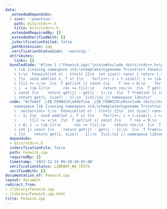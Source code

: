 ```yaml
---
data:
  _extendedDependsOn:
  - icon: ':question:'
    path: bits/stdc++.h
    title: bits/stdc++.h
  _extendedRequiredBy: []
  _extendedVerifiedWith: []
  _isVerificationFailed: false
  _pathExtension: cpp
  _verificationStatusIcon: ':warning:'
  attributes:
    links: []
  bundledCode: "#line 1 \"Fenwick.cpp\"\n\n\n#include <bits/stdc++.h>\n\nnamespace\
    \ lib {\nusing namespace std;\ntemplate<typename T>\nstruct Fenwick {\n  vector<int>\
    \ t;\n  Fenwick(int n) : t(n+1) {}\n  int size() const { return t.size() - 1;\
    \ }\n  void add(int i, T x) {\n    for(i++; i < t.size(); i += (i&-i))\n     \
    \ t[i] += x;\n  }\n  T get(int i) const {\n    T res = 0;\n    for(i++; i > 0;\
    \ i -= (i&-i))\n      res += t[i];\n    return res;\n  }\n  T get(int i, int j)\
    \ const {\n    return get(j) - get(i - 1);\n  }\n  T from(int i) const {\n   \
    \ return get(i, size() - 1);\n  }\n};\n} // namespace lib\n\n"
  code: "#ifndef _LIB_FENWICK\n#define _LIB_FENWICK\n#include <bits/stdc++.h>\n\n\
    namespace lib {\nusing namespace std;\ntemplate<typename T>\nstruct Fenwick {\n\
    \  vector<int> t;\n  Fenwick(int n) : t(n+1) {}\n  int size() const { return t.size()\
    \ - 1; }\n  void add(int i, T x) {\n    for(i++; i < t.size(); i += (i&-i))\n\
    \      t[i] += x;\n  }\n  T get(int i) const {\n    T res = 0;\n    for(i++; i\
    \ > 0; i -= (i&-i))\n      res += t[i];\n    return res;\n  }\n  T get(int i,\
    \ int j) const {\n    return get(j) - get(i - 1);\n  }\n  T from(int i) const\
    \ {\n    return get(i, size() - 1);\n  }\n};\n} // namespace lib\n#endif\n"
  dependsOn:
  - bits/stdc++.h
  isVerificationFile: false
  path: Fenwick.cpp
  requiredBy: []
  timestamp: '2022-12-14 09:28:49-03:00'
  verificationStatus: LIBRARY_NO_TESTS
  verifiedWith: []
documentation_of: Fenwick.cpp
layout: document
redirect_from:
- /library/Fenwick.cpp
- /library/Fenwick.cpp.html
title: Fenwick.cpp
---
```

